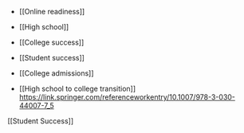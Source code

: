   - [[Online readiness]]
  - [[High school]]
  - [[College success]]
  - [[Student success]]
  - [[College admissions]]

  -  [[High school to college transition]]
    https://link.springer.com/referenceworkentry/10.1007/978-3-030-44007-7_5

[[Student Success]]